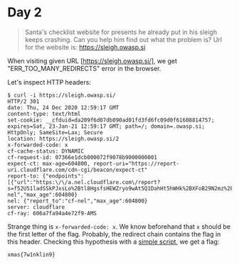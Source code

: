 # Day 2

> Santa's checklist website for presents he already put in his sleigh keeps crashing. Can you help him find out what the problem is? Url for the website is: https://sleigh.owasp.si

When visiting given URL [https://sleigh.owasp.si/], we get "ERR_TOO_MANY_REDIRECTS" error in the browser.

Let's inspect HTTP headers:

```
$ curl -i https://sleigh.owasp.si/
HTTP/2 301 
date: Thu, 24 Dec 2020 12:59:17 GMT
content-type: text/html
set-cookie: __cfduid=da209f6d07db090ad01fd3fd6fc09d0f61608814757; expires=Sat, 23-Jan-21 12:59:17 GMT; path=/; domain=.owasp.si; HttpOnly; SameSite=Lax; Secure
location: https://sleigh.owasp.si/2
x-forwarded-code: x
cf-cache-status: DYNAMIC
cf-request-id: 07366e1dcb000072f9078b9000000001
expect-ct: max-age=604800, report-uri="https://report-uri.cloudflare.com/cdn-cgi/beacon/expect-ct"
report-to: {"endpoints":[{"url":"https:\/\/a.nel.cloudflare.com\/report?s=f52U51ladSSkPJxsLo%2Btl8HgsfsHEWZryo9wAt5Q1DahHt5hWHk%2BXFoB29N2mz%2FWG%2B0huqJNkhiKbOOa2idnbkROlJcO8izMZ796HrEBhXk%3D"}],"group":"cf-nel","max_age":604800}
nel: {"report_to":"cf-nel","max_age":604800}
server: cloudflare
cf-ray: 606a7fa94a4e72f9-AMS
```

Strange thing is `x-forwarded-code: x`. We know beforehand that `x` should be the first letter of the flag. Probably, the redirect chain contains the flag in this header. Checking this hypothesis with a [simple script](./solution.py), we get a flag:

```
xmas{7w1nklin9}
```
